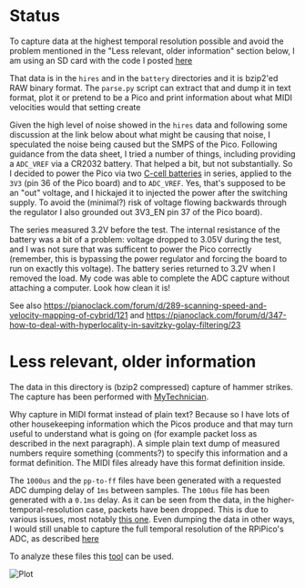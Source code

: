 # Status

To capture data at the highest temporal resolution possible and avoid the problem mentioned in the "Less relevant, older information" section below,
I am using an SD card with the code I posted [here](https://github.com/davidedelvento/no-OS-FatFS-SD-SPI-RPi-Pico/blob/master/example/tests/big_file_test.c#L66-L81)

That data is in the `hires` and in the `battery` directories and it is bzip2'ed RAW binary format. The `parse.py` script
can extract that and dump it in text format, plot it or pretend to be a Pico and print information
about what MIDI velocities would that setting create

Given the high level of noise showed in the `hires` data and following some discussion at the link below about what might be causing
that noise, I speculated the noise being caused but the SMPS of the Pico. Following guidance from the data sheet, I tried a
number of things, including providing a `ADC_VREF` via a CR2032 battery. That helped a bit, but not substantially. So I decided
to power the Pico via two [C-cell batteries](https://en.wikipedia.org/wiki/C_battery) in series, applied to the `3V3`
(pin 36 of the Pico board) and to `ADC_VREF`. Yes, that's
supposed to be an "out" voltage, and I hickajed it to injected the power after the switching supply.
To avoid the (minimal?) risk of voltage flowing backwards through the regulator I also grounded out 3V3_EN pin 37 of the Pico board).

The series measured 3.2V before the test.
The internal resistance of the battery was a bit of a problem: voltage dropped to 3.05V during the test, and I was not sure that was sufficent
to power the Pico correctly (remember, this is bypassing the power regulator and forcing the board to run on exactly this voltage). The
battery series returned to 3.2V when I removed the load. 
My code was able to complete the ADC capture without attaching a computer. Look how clean it is!


See also https://pianoclack.com/forum/d/289-scanning-speed-and-velocity-mapping-of-cybrid/121 and 
https://pianoclack.com/forum/d/347-how-to-deal-with-hyperlocality-in-savitzky-golay-filtering/23



# Less relevant, older information

The data in this directory is (bzip2 compressed) capture of hammer strikes. The capture has been performed with
[MyTechnician](https://github.com/davidedelvento/Mybrid/tree/main/MyTechnician/mytechnician).

Why capture in MIDI format instead of plain text? Because so I have lots of other housekeeping information which the Picos produce
and that may turn useful to understand what is going on (for example packet loss as described in the next paragraph). A simple
plain text dump of measured numbers require something (comments?) to specify this information and a format definition. The MIDI
files already have this format definition inside.

The `1000us` and the `pp-to-ff` files have been generated with a requested ADC dumping delay of `1ms` between samples. The `100us` file has been
generated with a `0.1ms` delay. As it can be seen from the data, in the higher-temporal-resolution case, packets have been dropped. This is due
to various issues, most notably [this one](https://github.com/SpotlightKid/python-rtmidi/issues/79). Even dumping the data in other ways, I would
still unable to capture the full temporal resolution of the RPiPico's ADC, as described
[here](https://raspberrypi.stackexchange.com/questions/135890/full-speed-of-pico-adc-faster-than-usb-how-to-capture-spi-compression)

To analyze these files this [tool](https://github.com/davidedelvento/Mybrid/blob/main/MyTechnician/) can be used.

![Plot](http://i.imgur.com/njksiwA.png)
